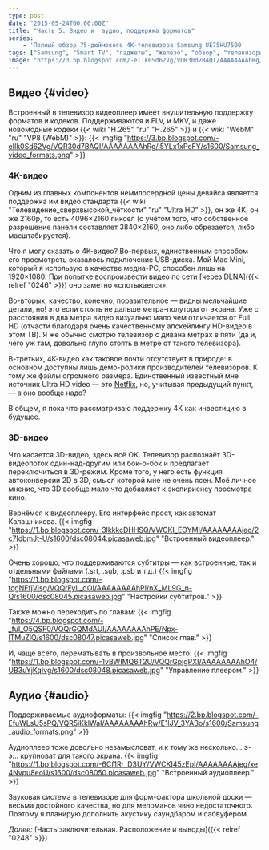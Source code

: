 ```yaml
---
type: post
date: "2015-05-24T00:00:00Z"
title: "Часть 5. Видео и  аудио, поддержка форматов"
series:
    - 'Полный обзор 75-дюймового 4K-телевизора Samsung UE75HU7500'
tags: ["Samsung", "Smart TV", "гаджеты", "железо", "обзор", "телевизоры"]
image: "https://3.bp.blogspot.com/-eIIk0Sd62Vg/VQR30d7BAQI/AAAAAAAAhRg/i5YLx1xPeFY/s1600/Samsung_video_formats.png"
---
```


## Видео {#video}

Встроенный в телевизор видеоплеер имеет внушительную поддержку форматов и кодеков. Поддерживаются и FLV, и MKV, и даже новомодные кодеки {{< wiki "H.265" "ru" "H.265" >}} и {{< wiki "WebM" "ru" "VP8 (WebM)" >}}:
{{< imgfig "https://3.bp.blogspot.com/-eIIk0Sd62Vg/VQR30d7BAQI/AAAAAAAAhRg/i5YLx1xPeFY/s1600/Samsung_video_formats.png" >}}

<!--more-->

### 4K-видео

Одним из главных компонентов немилосердной цены девайса является поддержка им видео стандарта {{< wiki "Телевидение_сверхвысокой_чёткости" "ru" "Ultra HD" >}}, он же 4K, он же 2160p, то есть 4096×2160 пиксел (с учётом того, что собственное разрешение панели составляет 3840×2160, оно либо обрезается, либо масштабируется).

Что я могу сказать о 4К-видео? Во-первых, единственным способом его просмотреть оказалось подключение USB-диска. Мой Mac Mini, который я использую в качестве медиа-PC, способен лишь на 1920×1080. При попытке воспроизвести видео по сети [через DLNA]({{< relref "0246" >}}) оно заметно «спотыкается».

Во-вторых, качество, конечно, поразительное — видны мельчайшие детали, но! это если стоять не дальше метра-полутора от экрана. Уже с расстояния в два метра видео визуально мало чем отличается от Full HD (отчасти благодаря очень качественному апскейлингу HD-видео в этом ТВ). Я же обычно смотрю телевизор с дивана метрах в пяти (да и, чего уж там, довольно глупо стоять в метре от такого телевизора).

В-третьих, 4К-видео как таковое почти отсутствует в природе: в основном доступны лишь демо-ролики производителей телевизоров. К тому же файлы огромного размера. Единственный известный мне источник Ultra HD video — это [Netflix](https://help.netflix.com/en/node/13444), но, учитывая предыдущий пункт, — а оно вообще надо?

В общем, я пока что рассматриваю поддержку 4К как инвестицию в будущее.

### 3D-видео

Что касается 3D-видео, здесь всё ОК. Телевизор распознаёт 3D-видеопоток один-над-другим или бок-о-бок и предлагает переключиться в 3D-режим. Кроме того, у него есть функция автоконверсии 2D в 3D, смысл которой мне не очень ясен. Моё личное мнение, что 3D вообще мало что добавляет к экспириенсу просмотра кино.

Вернёмся к видеоплееру. Его интерфейс прост, как автомат Калашникова.
{{< imgfig "https://1.bp.blogspot.com/-3lkkkcDHHSQ/VWCKI_EOYMI/AAAAAAAAjeo/2c7IdbmJt-U/s1600/dsc08044.picasaweb.jpg" "Встроенный видеоплеер." >}}

Очень хорошо, что поддерживаются субтитры — как встроенные, так и отдельными файлами (.srt, .sub, .psb и т.д.)
{{< imgfig "https://1.bp.blogspot.com/-tcgNFfjVlsg/VQQrFyL_dOI/AAAAAAAAhPI/nX_ML9G_n-Q/s1600/dsc08045.picasaweb.jpg" "Настройки субтитров." >}}

Также можно переходить по главам:
{{< imgfig "https://4.bp.blogspot.com/-_fuI_O5QSF0/VQQrGQMdAUI/AAAAAAAAhPE/Npx-lTMuZlQ/s1600/dsc08047.picasaweb.jpg" "Список глав." >}}

И, чаще всего, перематывать в произвольное место:
{{< imgfig "https://1.bp.blogspot.com/-1vBWIMQ6T2U/VQQrGpigPXI/AAAAAAAAhO4/UB3uYjKqIvg/s1600/dsc08048.picasaweb.jpg" "Управление плеером." >}}

## Аудио {#audio}

Поддерживаемые аудиоформаты:
{{< imgfig "https://2.bp.blogspot.com/-EfuWLsU5sPQ/VQR5iKklWaI/AAAAAAAAhRw/E1lJV_3YABo/s1600/Samsung_audio_formats.png" >}}

Аудиоплеер тоже довольно незамысловат, и к тому же несколько… э-э… крупноват для такого экрана.
{{< imgfig "https://1.bp.blogspot.com/-6Cf1Rr_D3UY/VWCKI45zEpI/AAAAAAAAjeg/xe4Nvpu8eoU/s1600/dsc08050.picasaweb.jpg" "Встроенный аудиоплеер." >}}

Звуковая система в телевизоре для форм-фактора школьной доски — весьма достойного качества, но для меломанов явно недостаточного. Поэтому я планирую дополнить акустику саундбаром и сабвуфером.

*Далее:* [Часть заключительная. Расположение и выводы]({{< relref "0248" >}})
